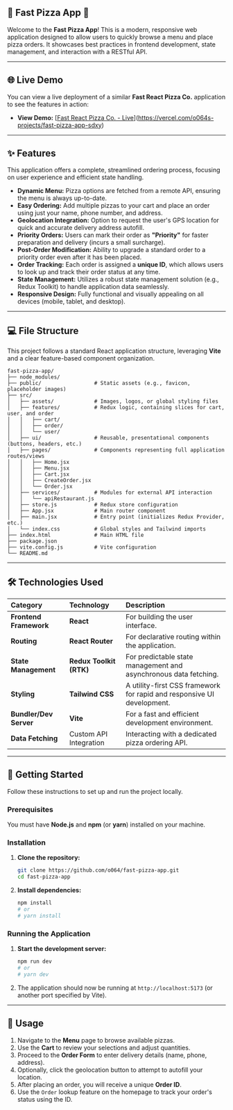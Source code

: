 ## 🍕 Fast Pizza App 🚀

Welcome to the **Fast Pizza App**\! This is a modern, responsive web application designed to allow users to quickly browse a menu and place pizza orders. It showcases best practices in frontend development, state management, and interaction with a RESTful API.

-----

## 🌐 Live Demo

You can view a live deployment of a similar **Fast React Pizza Co.** application to see the features in action:

  * **View Demo:** [[Fast React Pizza Co. - Live](https://fast-react-pizza.netlify.app/)](https://vercel.com/o064s-projects/fast-pizza-app-sdxy)
--- 

## ✨ Features

This application offers a complete, streamlined ordering process, focusing on user experience and efficient state handling.

  * **Dynamic Menu:** Pizza options are fetched from a remote API, ensuring the menu is always up-to-date.
  * **Easy Ordering:** Add multiple pizzas to your cart and place an order using just your name, phone number, and address.
  * **Geolocation Integration:** Option to request the user's GPS location for quick and accurate delivery address autofill.
  * **Priority Orders:** Users can mark their order as **"Priority"** for faster preparation and delivery (incurs a small surcharge).
  * **Post-Order Modification:** Ability to upgrade a standard order to a priority order even after it has been placed.
  * **Order Tracking:** Each order is assigned a **unique ID**, which allows users to look up and track their order status at any time.
  * **State Management:** Utilizes a robust state management solution (e.g., Redux Toolkit) to handle application data seamlessly.
  * **Responsive Design:** Fully functional and visually appealing on all devices (mobile, tablet, and desktop).

-----

## 💻 File Structure

This project follows a standard React application structure, leveraging **Vite** and a clear feature-based component organization.

```
fast-pizza-app/
├── node_modules/
├── public/                 # Static assets (e.g., favicon, placeholder images)
├── src/
│   ├── assets/             # Images, logos, or global styling files
│   ├── features/           # Redux logic, containing slices for cart, user, and order
│   │   ├── cart/
│   │   ├── order/
│   │   └── user/
│   ├── ui/                 # Reusable, presentational components (buttons, headers, etc.)
│   ├── pages/              # Components representing full application routes/views
│   │   ├── Home.jsx
│   │   ├── Menu.jsx
│   │   ├── Cart.jsx
│   │   ├── CreateOrder.jsx
│   │   └── Order.jsx
│   ├── services/           # Modules for external API interaction
│   │   └── apiRestaurant.js
│   ├── store.js            # Redux store configuration
│   ├── App.jsx             # Main router component
│   ├── main.jsx            # Entry point (initializes Redux Provider, etc.)
│   └── index.css           # Global styles and Tailwind imports
├── index.html              # Main HTML file
├── package.json
├── vite.config.js          # Vite configuration
└── README.md
```



-----

## 🛠️ Technologies Used

| Category | Technology | Description |
| :--- | :--- | :--- |
| **Frontend Framework** | **React** | For building the user interface. |
| **Routing** | **React Router** | For declarative routing within the application. |
| **State Management** | **Redux Toolkit (RTK)** | For predictable state management and asynchronous data fetching. |
| **Styling** | **Tailwind CSS** | A utility-first CSS framework for rapid and responsive UI development. |
| **Bundler/Dev Server** | **Vite** | For a fast and efficient development environment. |
| **Data Fetching** | Custom API Integration | Interacting with a dedicated pizza ordering API. |

-----

## 🚀 Getting Started

Follow these instructions to set up and run the project locally.

### Prerequisites

You must have **Node.js** and **npm** (or **yarn**) installed on your machine.

### Installation

1.  **Clone the repository:**

    ```bash
    git clone https://github.com/o064/fast-pizza-app.git
    cd fast-pizza-app
    ```

2.  **Install dependencies:**

    ```bash
    npm install
    # or
    # yarn install
    ```

### Running the Application

1.  **Start the development server:**

    ```bash
    npm run dev
    # or
    # yarn dev
    ```

2.  The application should now be running at `http://localhost:5173` (or another port specified by Vite).

-----

## 📝 Usage

1.  Navigate to the **Menu** page to browse available pizzas.
2.  Use the **Cart** to review your selections and adjust quantities.
3.  Proceed to the **Order Form** to enter delivery details (name, phone, address).
4.  Optionally, click the geolocation button to attempt to autofill your location.
5.  After placing an order, you will receive a unique **Order ID**.
6.  Use the `Order` lookup feature on the homepage to track your order's status using the ID.

